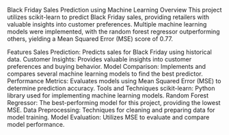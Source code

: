 Black Friday Sales Prediction using Machine Learning
Overview
This project utilizes scikit-learn to predict Black Friday sales, providing retailers with valuable insights into customer preferences. Multiple machine learning models were implemented, with the random forest regressor outperforming others, yielding a Mean Squared Error (MSE) score of 0.77.

Features
Sales Prediction: Predicts sales for Black Friday using historical data.
Customer Insights: Provides valuable insights into customer preferences and buying behavior.
Model Comparison: Implements and compares several machine learning models to find the best predictor.
Performance Metrics: Evaluates models using Mean Squared Error (MSE) to determine prediction accuracy.
Tools and Techniques
scikit-learn: Python library used for implementing machine learning models.
Random Forest Regressor: The best-performing model for this project, providing the lowest MSE.
Data Preprocessing: Techniques for cleaning and preparing data for model training.
Model Evaluation: Utilizes MSE to evaluate and compare model performance.
